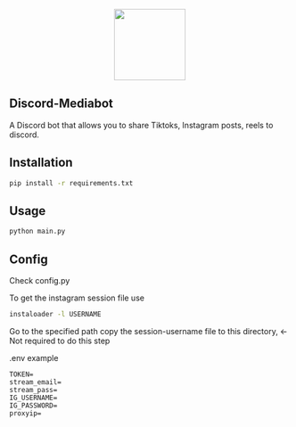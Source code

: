 
<p align="center">
  <img width="128" height="128" src="https://user-images.githubusercontent.com/67737881/119644616-1d0b8780-be2e-11eb-82c5-bcf9ed17a730.png">
</p>

## Discord-Mediabot
A Discord bot that allows you to share Tiktoks, Instagram posts, reels to discord.

## Installation

```bash
pip install -r requirements.txt 
```
## Usage

```python
python main.py
```

## Config
Check config.py

To  get the instagram session file use
```bash
instaloader -l USERNAME
```
Go to the specified path copy the session-username file to this directory, <- Not required to do this step

.env example
```
TOKEN=
stream_email=
stream_pass=
IG_USERNAME=
IG_PASSWORD=
proxyip=
```
